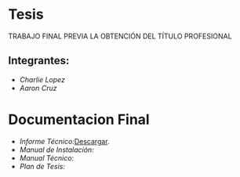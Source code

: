 # Tesis
TRABAJO FINAL PREVIA LA OBTENCIÓN DEL TÍTULO PROFESIONAL
## Integrantes: 

* *Charlie Lopez*
* *Aaron Cruz*

# Documentacion Final
* *Informe Técnico:*[Descargar](https://github.com/Arom96/Tesis/raw/main/Documentaci%C3%B3n/Informe_T%C3%A9cnico.pdf).
* *Manual de Instalación:*
* *Manual Técnico:*
* *Plan de Tesis:*
